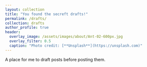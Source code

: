 ```yaml
---
layout: collection
title: "You found the secreft drafts!"
permalink: /drafts/
collection: drafts
author_profile: true
header:
  overlay_image: /assets/images/about/Ant-02-600px.jpg
  overlay_filter: 0.5
  caption: "Photo credit: [**Unsplash**](https://unsplash.com)"
---
```


A place for me to draft posts before posting them.